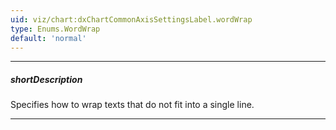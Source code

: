 ```yaml
---
uid: viz/chart:dxChartCommonAxisSettingsLabel.wordWrap
type: Enums.WordWrap
default: 'normal'
---
```

---
##### shortDescription
Specifies how to wrap texts that do not fit into a single line.

---
